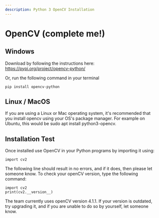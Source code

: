 ```yaml
---
description: Python 3 OpenCV Installation
---
```


# OpenCV \(complete me!\)

## Windows

Download by following the instructions here: https://pypi.org/project/opencv-python/

Or, run the following command in your terminal

```
pip install opencv-python
```

## Linux / MacOS

If you are using a Linux or Mac operating system, it's recommended that you install opencv using your OS's package manager. For example on Ubuntu, this would be sudo apt install python3-opencv.

## Installation Test

Once installed use OpenCV in your Python programs by importing it using: 

`import cv2`

The following line should result in no errors, and if it does, then please let someone know. To check your openCV version, type the following command: 

```text
import cv2
print(cv2.__version__)
```

The team currently uses openCV version 4.1.1. If your version is outdated, try upgrading it, and if you are unable to do so by yourself, let someone know.

